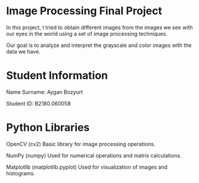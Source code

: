 # Image Processing Final Project
In this project, I tried to obtain different images from the images we see with our eyes in the world using a set of image processing techniques.

Our goal is to analyze and interpret the grayscale and color images with the data we have.

# Student Information

Name Surname: Aygan Bozyurt

Student ID: B2180.060058

# Python Libraries
OpenCV (cv2)
Basic library for image processing operations. 

NumPy (numpy)
Used for numerical operations and matrix calculations. 

Matplotlib (matplotlib.pyplot)
Used for visualization of images and histograms.
